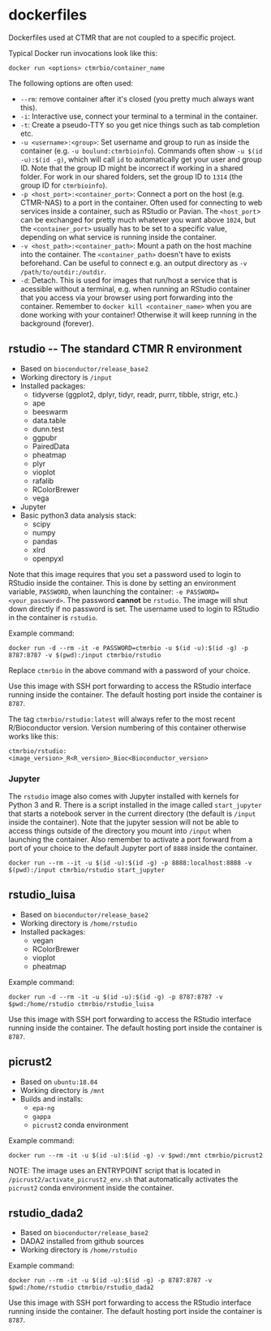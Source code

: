 # dockerfiles
Dockerfiles used at CTMR that are not coupled to a specific project.

Typical Docker run invocations look like this:

```
docker run <options> ctmrbio/container_name
```

The following options are often used:

- `--rm`: remove container after it's closed (you pretty much always want this).
- `-i`: Interactive use, connect your terminal to a terminal in the container.
- `-t`: Create a pseudo-TTY so you get nice things such as tab completion etc.
- `-u <username>:<group>`: Set username and group to run as inside the container 
  (e.g. `-u boulund:ctmrbioinfo`).  Commands often show `-u $(id -u):$(id -g)`, 
  which will call `id` to automatically get your user and group ID. Note that
  the group ID might be incorrect if working in a shared folder. For work in our
  shared folders, set the group ID to `1314` (the group ID for `ctmrbioinfo`).
- `-p <host_port>:<container_port>`: Connect a port on the host (e.g. CTMR-NAS) 
  to a port in the container. Often used for connecting to web services inside 
  a container, such as RStudio or Pavian. The `<host_port`> can be exchanged for
  pretty much whatever you want above `1024`, but the `<container_port>` usually 
  has to be set to a specific value, depending on what service is running inside 
  the container.
- `-v <host_path>:<container_path>`: Mount a path on the host machine into the
  container. The `<container_path>` doesn't have to exists beforehand. Can be 
  useful to connect e.g. an output directory as `-v /path/to/outdir:/outdir`.
- `-d`: Detach. This is used for images that run/host a service that is
  acessible without a terminal, e.g. when running an RStudio container that you
  access via your browser using port forwarding into the container. Remember to
  `docker kill <container_name>` when you are done working with your container!
  Otherwise it will keep running in the background (forever).

## rstudio -- The standard CTMR R environment

- Based on `bioconductor/release_base2`
- Working directory is `/input`
- Installed packages:
  - tidyverse (ggplot2, dplyr, tidyr, readr, purrr, tibble, strigr, etc.)
  - ape
  - beeswarm
  - data.table
  - dunn.test
  - ggpubr
  - PairedData
  - pheatmap
  - plyr
  - vioplot
  - rafalib
  - RColorBrewer
  - vega
- Jupyter
- Basic python3 data analysis stack:
  - scipy
  - numpy
  - pandas
  - xlrd
  - openpyxl


Note that this image requires that you set a password used to login to RStudio
inside the container. This is done by setting an environment variable,
`PASSWORD`, when launching the container: `-e PASSWORD=<your_password>`. The
password **cannot** be `rstudio`. The image will shut down directly if no
password is set. The username used to login to RStudio in the container is
`rstudio`.

Example command:

```
docker run -d --rm -it -e PASSWORD=ctmrbio -u $(id -u):$(id -g) -p 8787:8787 -v $(pwd):/input ctmrbio/rstudio
```

Replace `ctmrbio` in the above command with a password of your choice. 

Use this image with SSH port forwarding to access the RStudio interface running
inside the container. The default hosting port inside the container is `8787`. 

The tag `ctmrbio/rstudio:latest` will always refer to the most recent
R/Bioconductor version. Version numbering of this container otherwise works
like this:

    ctmrbio/rstudio:<image_version>_R<R_version>_Bioc<Bioconductor_version>


### Jupyter
The `rstudio` image also comes with Jupyter installed with kernels for Python 3
and  R. There is a script installed in the image called `start_jupyter` that
starts a notebook server in the current directory (the default is `/input`
inside the container). Note that the jupyter session will not be able to access
things outside of the directory you mount into `/input` when launching the
container. Also remember to activate a port forward from a port of your choice
to the default Jupyter port of `8888` inside the container.

```
docker run --rm --it -u $(id -u):$(id -g) -p 8888:localhost:8888 -v $(pwd):/input ctmrbio/rstudio start_jupyter
```


## rstudio_luisa

- Based on `bioconductor/release_base2`
- Working directory is `/home/rstudio`
- Installed packages:
  - vegan
  - RColorBrewer
  - vioplot
  - pheatmap

Example command:

```
docker run -d --rm -it -u $(id -u):$(id -g) -p 8787:8787 -v $pwd:/home/rstudio ctmrbio/rstudio_luisa
```

Use this image with SSH port forwarding to access the RStudio interface running
inside the container. The default hosting port inside the container is `8787`. 


## picrust2

- Based on `ubuntu:18.04`
- Working directory is `/mnt`
- Builds and installs:
  - `epa-ng`
  - `gappa`
  - `picrust2` conda environment

Example command:

```
docker run --rm -it -u $(id -u):$(id -g) -v $pwd:/mnt ctmrbio/picrust2
```

NOTE: The image uses an ENTRYPOINT script that is located in
`/picrust2/activate_picrust2_env.sh` that automatically activates the
`picrust2` conda environment inside the container.


## rstudio_dada2

- Based on `bioconductor/release_base2`
- DADA2 installed from github sources
- Working directory is `/home/rstudio`

Example command:

```
docker run --rm -it -u $(id -u):$(id -g) -p 8787:8787 -v $pwd:/home/rstudio ctmrbio/rstudio_dada2
```

Use this image with SSH port forwarding to access the RStudio interface running
inside the container. The default hosting port inside the container is `8787`. 
